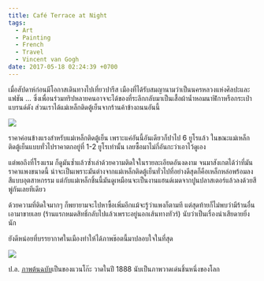 ```yaml
---
title: Café Terrace at Night
tags:
  - Art
  - Painting
  - French
  - Travel
  - Vincent van Gogh
date: 2017-05-18 02:24:39 +0700
---
```


เมื่อสัปดาห์ก่อนมีโอกาสเดินทางไปเที่ยวปารีส เมืองที่ได้รับสมญานามว่าเป็นนครหลวงแห่งศิลปะและแฟชัน ... ซึ่งเพื่อนร่วมทริปหลายคนอาจจะได้ของที่ระลึกกลับมาเป็นเสื้อผ้าน้ำหอมนาฬิกาหรือกระเป๋าแบรนด์ดัง ส่วนเราได้แม่เหล็กติดตู้เย็นจากร้านค้าข้างถนนอันนี้

![](/images/event/travel-paris/van-gogh-terrace-magnet.jpg)

ราคาค่อนข้างแรงสำหรับแม่เหล็กติดตู้เย็น เพราะแค่อันนี้อันเดียวก็ปาไป 6 ยูโรแล้ว ในขณะแม่เหล็กติดตู้เย็นแบบทั่วไปราคาตกอยู่ที่ 1-2 ยูโรเท่านั้น เลยซื้อมาไม่กี่อันกะว่าเอาไว้ดูเอง

แต่พอถึงที่โรงแรม ก็ดูมันซ้ำแล้วซ้ำเล่าด้วยความติดใจในรายละเอียดอันงดงาม จนมาสังเกตได้ว่าที่มันราคาแพงขนาดนี้ น่าจะเป็นเพราะมันต่างจากแม่เหล็กติดตู้เย็นทั่วไปที่อย่างดีสุดก็คือเหล็กหล่อพร้อมลงสีแบบอุตสาหกรรม แต่กับแม่เหล็กชิ้นนี้มันดูเหมือนจะเป็นงานแฮนด์เมดจากปูนปลาสเตอร์แล้วลงด้วยสีพู่กันเลยทีเดียว

ด้วยความที่ติดใจมากๆ ก็พยายามจะไปหาซื้อเพิ่มอีกแม้จะรู้ว่าแพงก็ตามที แต่สุดท้ายก็ไม่พบว่ามีร้านอื่นเอามาขายเลย (ร้านแรกหมดสิทธิ์กลับไปแล้วเพราะอยู่นอกเส้นทางทัวร์) นับว่าเป็นเรื่องน่าเสียดายยิ่งนัก

ยังดีหน่อยที่บรรยากาศในเมืองทำให้ได้ภาพช๊อตนี้มาปลอบใจในที่สุด

![](/images/event/travel-paris/van-gogh-terrace-irl.jpg)

ป.ล. [ภาพต้นฉบับ][terrace]เป็นของแวนโก๊ะ วาดในปี 1888 นับเป็นภาพวาดเด่นชิ้นหนึ่งของโลก


[terrace]: //en.wikipedia.org/wiki/Caf%C3%A9_Terrace_at_Night
